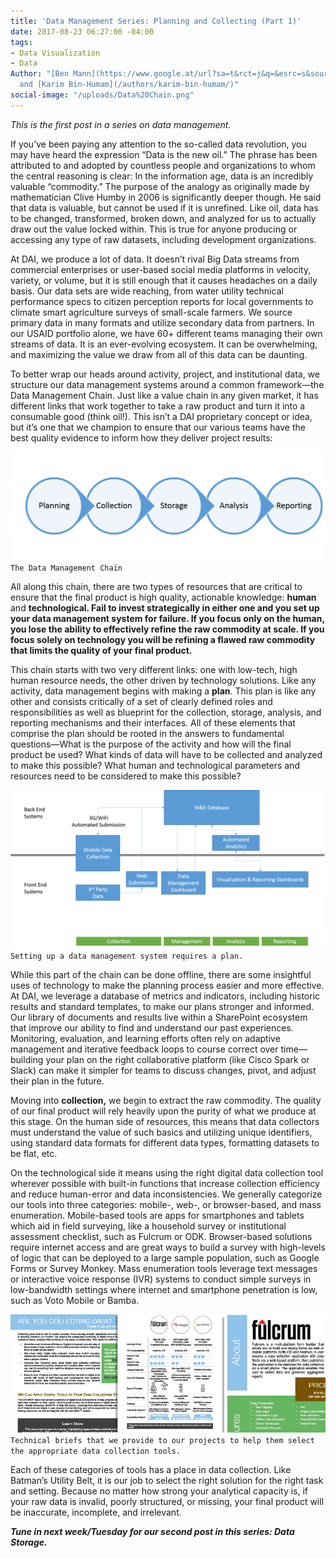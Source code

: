 ```yaml
---
title: 'Data Management Series: Planning and Collecting (Part 1)'
date: 2017-08-23 06:27:00 -04:00
tags:
- Data Visualization
- Data
Author: "[Ben Mann](https://www.google.at/url?sa=t&rct=j&q=&esrc=s&source=web&cd=1&cad=rja&uact=8&ved=0ahUKEwil2ODsne3VAhXFQCYKHdunBcsQFggmMAA&url=https%3A%2F%2Fwww.dai.com%2Fwho-we-are%2Four-team%2Fben-mann&usg=AFQjCNEA2Qs8RHeA6a1do91Bn6lKVXVMUw)
  and [Karim Bin-Humam](/authors/karim-bin-humam/)"
social-image: "/uploads/Data%20Chain.png"
---
```


*This is the first post in a series on data management.*

If you’ve been paying any attention to the so-called data revolution, you may have heard the expression “Data is the new oil.” The phrase has been attributed to and adopted by countless people and organizations to whom the central reasoning is clear: In the information age, data is an incredibly valuable “commodity.” The purpose of the analogy as originally made by mathematician Clive Humby in 2006 is significantly deeper though. He said that data is valuable, but cannot be used if it is unrefined. Like oil, data has to be changed, transformed, broken down, and analyzed for us to actually draw out the value locked within. This is true for anyone producing or accessing any type of raw datasets, including development organizations.

<!--more-->

At DAI, we produce a lot of data. It doesn’t rival Big Data streams from commercial enterprises or user-based social media platforms in velocity, variety, or volume, but it is still enough that it causes headaches on a daily basis. Our data sets are wide reaching, from water utility technical performance specs to citizen perception reports for local governments to climate smart agriculture surveys of small-scale farmers. We source primary data in many formats and utilize secondary data from partners. In our USAID portfolio alone, we have 60+ different teams managing their own streams of data. It is an ever-evolving ecosystem. It can be overwhelming, and maximizing the value we draw from all of this data can be daunting.

To better wrap our heads around activity, project, and institutional data, we structure our data management systems around a common framework—the Data Management Chain. Just like a value chain in any given market, it has different links that work together to take a raw product and turn it into a consumable good (think oil!). This isn’t a DAI proprietary concept or idea, but it’s one that we champion to ensure that our various teams have the best quality evidence to inform how they deliver project results:

![Data Chain.png](/uploads/Data%20Chain.png)`The Data Management Chain`

All along this chain, there are two types of resources that are critical to ensure that the final product is high quality, actionable knowledge: **human** and **technological. Fail to invest strategically in either one and you set up your data management system for failure. If you focus only on the human, you lose the ability to effectively refine the raw commodity at scale. If you focus solely on technology you will be refining a flawed raw commodity that limits the quality of your final product.**

This chain starts with two very different links: one with low-tech, high human resource needs, the other driven by technology solutions. Like any activity, data management begins with making a **plan**. This plan is like any other and consists critically of a set of clearly defined roles and responsibilities as well as blueprint for the collection, storage, analysis, and reporting mechanisms and their interfaces. All of these elements that comprise the plan should be rooted in the answers to fundamental questions—What is the purpose of the activity and how will the final product be used? What kinds of data will have to be collected and analyzed to make this possible? What human and technological parameters and resources need to be considered to make this possible?

![Plan.png](/uploads/Plan.png)`Setting up a data management system requires a plan.`

While this part of the chain can be done offline, there are some insightful uses of technology to make the planning process easier and more effective. At DAI, we leverage a database of metrics and indicators, including historic results and standard templates, to make our plans stronger and informed. Our library of documents and results live within a SharePoint ecosystem that improve our ability to find and understand our past experiences. Monitoring, evaluation, and learning efforts often rely on adaptive management and iterative feedback loops to course correct over time—building your plan on the right collaborative platform (like Cisco Spark or Slack) can make it simpler for teams to discuss changes, pivot, and adjust their plan in the future.

Moving into **collection,** we begin to extract the raw commodity. The quality of our final product will rely heavily upon the purity of what we produce at this stage. On the human side of resources, this means that data collectors must understand the value of such basics and utilizing unique identifiers, using standard data formats for different data types, formatting datasets to be flat, etc.

On the technological side it means using the right digital data collection tool wherever possible with built-in functions that increase collection efficiency and reduce human-error and data inconsistencies. We generally categorize our tools into three categories: mobile-, web-, or browser-based, and mass enumeration. Mobile-based tools are apps for smartphones and tablets which aid in field surveying, like a household survey or institutional assessment checklist, such as Fulcrum or ODK. Browser-based solutions require internet access and are great ways to build a survey with high-levels of logic that can be deployed to a large sample population, such as Google Forms or Survey Monkey. Mass enumeration tools leverage text messages or interactive voice response (IVR) systems to conduct simple surveys in low-bandwidth settings where internet and smartphone penetration is low, such as Voto Mobile or Bamba.

![slicksheets.jpg](/uploads/slicksheets.jpg)`Technical briefs that we provide to our projects to help them select the appropriate data collection tools.`

Each of these categories of tools has a place in data collection. Like Batman’s Utility Belt, it is our job to select the right solution for the right task and setting. Because no matter how strong your analytical capacity is, if your raw data is invalid, poorly structured, or missing, your final product will be inaccurate, incomplete, and irrelevant.

***Tune in next week/Tuesday for our second post in this series: Data Storage.***
